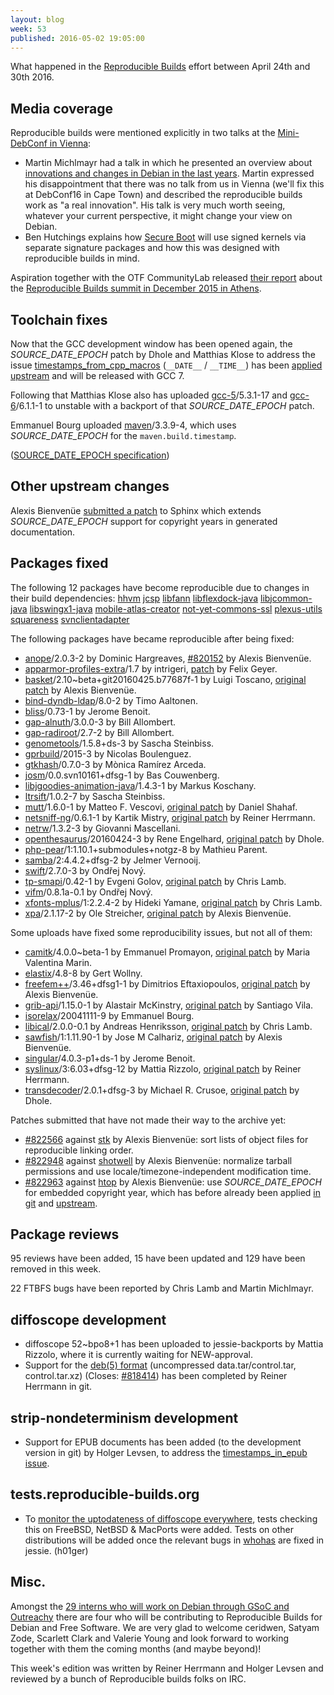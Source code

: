 ```yaml
---
layout: blog
week: 53
published: 2016-05-02 19:05:00
---
```


What happened in the [Reproducible
Builds](https://wiki.debian.org/ReproducibleBuilds) effort between April 24th and 30th 2016.

Media coverage
--------------

Reproducible builds were mentioned explicitly in two talks at the [Mini-DebConf in Vienna](http://debienna.at/minidebconf_vie2016/):

 * Martin Michlmayr had a talk in which he presented an overview about [innovations and changes in Debian in the last years](http://meetings-archive.debian.net/pub/debian-meetings/2016/mini-debconf-vienna/webm/Innovations_in_the_Debian_project.webm). Martin expressed his disappointment that there was no talk from us in Vienna (we'll fix this at DebConf16 in Cape Town) and described the reproducible builds work as "a real innovation". His talk is very much worth seeing, whatever your current perspective, it might change your view on Debian.
 * Ben Hutchings explains how [Secure Boot](http://meetings-archive.debian.net/pub/debian-meetings/2016/mini-debconf-vienna/webm/Secure_Boot_vs_the_Debian_linux_package.webm) will use signed kernels via separate signature packages and how this was designed with reproducible builds in mind.

Aspiration together with the OTF CommunityLab released [their report](https://reproducible-builds.org/files/AspirationOTFCommunityLabReproducibleBuildsSummitReport.pdf) about the [Reproducible Builds summit in December 2015 in Athens](https://reproducible-builds.org/events/athens2015/).

Toolchain fixes
---------------

Now that the GCC development window has been opened again, the *SOURCE_DATE_EPOCH* patch by Dhole and Matthias Klose to address the issue [timestamps_from_cpp_macros](https://tests.reproducible-builds.org/issues/unstable/timestamps_from_cpp_macros_issue.html) (`__DATE__` / `__TIME__`) has been [applied upstream](https://gcc.gnu.org/git/?p=gcc.git;a=commitdiff;h=e3e8c48c4a494d9da741c1c8ea6c4c0b7c4ff934) and will be released with GCC 7.

Following that Matthias Klose also has uploaded [gcc-5](https://tracker.debian.org/pkg/gcc-5)/5.3.1-17 and [gcc-6](https://tracker.debian.org/pkg/gcc-6)/6.1.1-1 to unstable with a backport of that *SOURCE_DATE_EPOCH* patch.

Emmanuel Bourg uploaded [maven](https://tracker.debian.org/pkg/maven)/3.3.9-4, which uses *SOURCE_DATE_EPOCH* for the `maven.build.timestamp`.

([SOURCE_DATE_EPOCH specification](https://reproducible-builds.org/specs/source-date-epoch/))

Other upstream changes
----------------------

Alexis Bienvenüe [submitted a patch](https://github.com/sphinx-doc/sphinx/pull/2503) to Sphinx which extends *SOURCE_DATE_EPOCH* support for copyright years in generated documentation.

Packages fixed
--------------

The following 12 packages have become reproducible due to changes in their
build dependencies:
[hhvm](https://tracker.debian.org/pkg/hhvm)
[jcsp](https://tracker.debian.org/pkg/jcsp)
[libfann](https://tracker.debian.org/pkg/libfann)
[libflexdock-java](https://tracker.debian.org/pkg/libflexdock-java)
[libjcommon-java](https://tracker.debian.org/pkg/libjcommon-java)
[libswingx1-java](https://tracker.debian.org/pkg/libswingx1-java)
[mobile-atlas-creator](https://tracker.debian.org/pkg/mobile-atlas-creator)
[not-yet-commons-ssl](https://tracker.debian.org/pkg/not-yet-commons-ssl)
[plexus-utils](https://tracker.debian.org/pkg/plexus-utils)
[squareness](https://tracker.debian.org/pkg/squareness)
[svnclientadapter](https://tracker.debian.org/pkg/svnclientadapter)

The following packages have became reproducible after being fixed:

 * [anope](https://tracker.debian.org/pkg/anope)/2.0.3-2 by Dominic Hargreaves, [#820152](https://bugs.debian.org/820152) by Alexis Bienvenüe.
 * [apparmor-profiles-extra](https://tracker.debian.org/apparmor-profiles-extra)/1.7 by intrigeri, [patch](https://anonscm.debian.org/cgit/collab-maint/apparmor-profiles-extra.git/commit/?id=fef58bbf9c34a173b5ad97445d53c11dbe4fec04) by Felix Geyer.
 * [basket](https://tracker.debian.org/basket)/2.10~beta+git20160425.b77687f-1 by Luigi Toscano, [original patch](https://bugs.debian.org/819921) by Alexis Bienvenüe.
 * [bind-dyndb-ldap](https://tracker.debian.org/bind-dyndb-ldap)/8.0-2 by Timo Aaltonen.
 * [bliss](https://tracker.debian.org/bliss)/0.73-1 by Jerome Benoit.
 * [gap-alnuth](https://tracker.debian.org/gap-alnuth)/3.0.0-3 by Bill Allombert.
 * [gap-radiroot](https://tracker.debian.org/gap-radiroot)/2.7-2 by Bill Allombert.
 * [genometools](https://tracker.debian.org/genometools)/1.5.8+ds-3 by Sascha Steinbiss.
 * [gprbuild](https://tracker.debian.org/gprbuild)/2015-3 by Nicolas Boulenguez.
 * [gtkhash](https://tracker.debian.org/gtkhash)/0.7.0-3 by Mònica Ramírez Arceda.
 * [josm](https://tracker.debian.org/josm)/0.0.svn10161+dfsg-1 by Bas Couwenberg.
 * [libjgoodies-animation-java](https://tracker.debian.org/libjgoodies-animation-java)/1.4.3-1 by Markus Koschany.
 * [ltrsift](https://tracker.debian.org/ltrsift)/1.0.2-7 by Sascha Steinbiss.
 * [mutt](https://tracker.debian.org/mutt)/1.6.0-1 by Matteo F. Vescovi, [original patch](https://bugs.debian.org/818419) by Daniel Shahaf.
 * [netsniff-ng](https://tracker.debian.org/netsniff-ng)/0.6.1-1 by Kartik Mistry, [original patch](https://bugs.debian.org/806547) by Reiner Herrmann.
 * [netrw](https://tracker.debian.org/netrw)/1.3.2-3 by Giovanni Mascellani.
 * [openthesaurus](https://tracker.debian.org/openthesaurus)/20160424-3 by Rene Engelhard, [original patch](https://bugs.debian.org/792599) by Dhole.
 * [php-pear](https://tracker.debian.org/php-pear)/1:1.10.1+submodules+notgz-8 by Mathieu Parent.
 * [samba](https://tracker.debian.org/samba)/2:4.4.2+dfsg-2 by Jelmer Vernooĳ.
 * [swift](https://tracker.debian.org/swift)/2.7.0-3 by Ondřej Nový.
 * [tp-smapi](https://tracker.debian.org/tp-smapi)/0.42-1 by Evgeni Golov, [original patch](https://bugs.debian.org/778217) by Chris Lamb.
 * [vifm](https://tracker.debian.org/vifm)/0.8.1a-0.1 by Ondřej Nový.
 * [xfonts-mplus](https://tracker.debian.org/xfonts-mplus)/1:2.2.4-2 by Hideki Yamane, [original patch](https://bugs.debian.org/778225) by Chris Lamb.
 * [xpa](https://tracker.debian.org/xpa)/2.1.17-2 by Ole Streicher, [original patch](https://bugs.debian.org/822561) by Alexis Bienvenüe.

Some uploads have fixed some reproducibility issues, but not all of them:

 * [camitk](https://tracker.debian.org/camitk)/4.0.0~beta-1 by Emmanuel Promayon, [original patch](https://bugs.debian.org/794740) by Maria Valentina Marin.
 * [elastix](https://tracker.debian.org/elastix)/4.8-8 by Gert Wollny.
 * [freefem++](https://tracker.debian.org/freefem++)/3.46+dfsg1-1 by Dimitrios Eftaxiopoulos, [original patch](https://bugs.debian.org/820815) by Alexis Bienvenüe.
 * [grib-api](https://tracker.debian.org/grib-api)/1.15.0-1 by Alastair McKinstry, [original patch](https://bugs.debian.org/820990) by Santiago Vila.
 * [isorelax](https://tracker.debian.org/isorelax)/20041111-9 by Emmanuel Bourg.
 * [libical](https://tracker.debian.org/libical)/2.0.0-0.1 by Andreas Henriksson, [original patch](https://bugs.debian.org/796360) by Chris Lamb.
 * [sawfish](https://tracker.debian.org/sawfish)/1:1.11.90-1 by Jose M Calhariz, [original patch](https://bugs.debian.org/820668) by Alexis Bienvenüe.
 * [singular](https://tracker.debian.org/singular)/4.0.3-p1+ds-1 by Jerome Benoit.
 * [syslinux](https://tracker.debian.org/syslinux)/3:6.03+dfsg-12 by Mattia Rizzolo, [original patch](https://anonscm.debian.org/git/collab-maint/syslinux.git/commit/?id=a1cf4d3ab9edd2f58bdec63ffb3d07e17db9dad5) by Reiner Herrmann.
 * [transdecoder](https://tracker.debian.org/transdecoder)/2.0.1+dfsg-3 by Michael R. Crusoe, [original patch](https://bugs.debian.org/822268) by Dhole.

Patches submitted that have not made their way to the archive yet:

 * [#822566](https://bugs.debian.org/822566) against [stk](https://tracker.debian.org/stk) by Alexis Bienvenüe: sort lists of object files for reproducible linking order.
 * [#822948](https://bugs.debian.org/822948) against [shotwell](https://tracker.debian.org/shotwell) by Alexis Bienvenüe: normalize tarball permissions and use locale/timezone-independent modification time.
 * [#822963](https://bugs.debian.org/822963) against [htop](https://tracker.debian.org/htop) by Alexis Bienvenüe: use *SOURCE_DATE_EPOCH* for embedded copyright year, which has before already been applied [in git](https://anonscm.debian.org/cgit/collab-maint/htop.git/commit/?id=cef9e7933e5c9704eaa5a6330067967f32e52798) and [upstream](https://github.com/hishamhm/htop/pull/476).

Package reviews
---------------

95 reviews have been added, 15 have been updated and 129 have been removed in this week.

22 FTBFS bugs have been reported by Chris Lamb and Martin Michlmayr.

diffoscope development
----------------------

 * diffoscope 52~bpo8+1 has been uploaded to jessie-backports by Mattia Rizzolo, where it is currently waiting for NEW-approval.
 * Support for the [deb(5) format](https://wiki.debian.org/Teams/Dpkg/DebSupport) (uncompressed data.tar/control.tar, control.tar.xz) (Closes: [#818414](https://bugs.debian.org/818414)) has been completed by Reiner Herrmann in git.

strip-nondeterminism development
--------------------------------

 * Support for EPUB documents has been added (to the development version in git) by Holger Levsen, to address the [timestamps_in_epub issue](https://tests.reproducible-builds.org/issues/unstable/timestamps_in_epub_issue.html).

tests.reproducible-builds.org
-----------------------

 * To [monitor the uptodateness of diffoscope everywhere](https://jenkins.debian.net/view/reproducible/view/diffoscope/), tests checking this on FreeBSD, NetBSD & MacPorts were added. Tests on other distributions will be added once the relevant bugs in [whohas](https://tracker.debian.org/whohas) are fixed in jessie. (h01ger)

Misc.
-----

Amongst the [29 interns who will work on Debian through GSoC and Outreachy](https://bits.debian.org/2016/04/welcome-summer-interns-2016.html) there are four who will be contributing to Reproducible Builds for Debian and Free Software. We are very glad to welcome ceridwen, Satyam Zode, Scarlett Clark and Valerie Young and look forward to working together with them the coming months (and maybe beyond)!
 

This week's edition was written by Reiner Herrmann and Holger Levsen and reviewed by a bunch of Reproducible builds folks on IRC.
